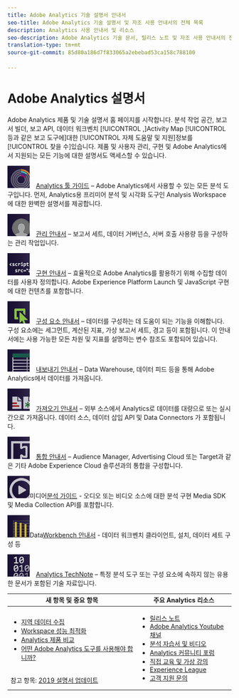 ```yaml
---
title: Adobe Analytics 기술 설명서 안내서
seo-title: Adobe Analytics 기술 설명서 및 자조 사용 안내서의 전체 목록
description: Analytics 사용 안내서 및 리소스
seo-description: Adobe Analytics 기술 문서, 릴리스 노트 및 자조 사용 안내서의 전체 목록입니다.
translation-type: tm+mt
source-git-commit: 85d80a186d7f833065a2ebebad53ca158c788100

---
```



# Adobe Analytics 설명서

Adobe Analytics 제품 및 기술 설명서 홈 페이지를 시작합니다. 분석 작업 공간, 보고서 빌더, 보고 API, 데이터 워크벤치 [!UICONTROL ,]Activity Map [!UICONTROL 등과 같은 보고 도구에]대한 [!UICONTROL 자체 도움말 및 지원]정보를 [!UICONTROL 찾을 수]있습니다. 제품 및 사용자 관리, 구현 및 Adobe Analytics에서 지원되는 모든 기능에 대한 설명서도 액세스할 수 있습니다.

[![도구](assets/analyze_50px.png)](/help/analyze/home.md) [Analytics 툴 가이드](/help/analyze/home.md) – Adobe Analytics에서 사용할 수 있는 모든 분석 도구입니다. 먼저, Analytics용 프리미어 분석 및 시각화 도구인 Analysis Workspace에 대한 완벽한 설명서를 제공합니다.

[![관리](assets/admin_50px.png)](/help/admin/home.md) [관리 안내서](/help/admin/home.md) – 보고서 세트, 데이터 거버넌스, 서버 호출 사용량 등을 구성하는 관리 작업입니다.

[![구현](assets/implement_50px.png)](/help/implement/home.md) [구현 안내서](/help/implement/home.md) – 효율적으로 Adobe Analytics를 활용하기 위해 수집할 데이터를 사용자 정의합니다. Adobe Experience Platform Launch 및 JavaScript 구현에 대한 컨텐츠를 포함합니다.

[![구성 요소](assets/components_50px.png)](/help/components/home.md) [구성 요소 안내서](/help/components/home.md) – 데이터를 구성하는 데 도움이 되는 기능을 이해합니다. 구성 요소에는 세그먼트, 계산된 지표, 가상 보고서 세트, 경고 등이 포함됩니다. 이 안내서에는 사용 가능한 모든 차원 및 지표를 설명하는 변수 참조도 포함되어 있습니다.

[![내보내기](assets/export_50px.png)](/help/export/home.md) [내보내기 안내서](/help/export/home.md) – Data Warehouse, 데이터 피드 등을 통해 Adobe Analytics에서 데이터를 가져옵니다.

[![가져오기](assets/import_50px.png)](/help/import/home.md) [가져오기 안내서](/help/import/home.md) – 외부 소스에서 Analytics로 데이터를 대량으로 또는 실시간으로 가져옵니다. 데이터 소스, 데이터 삽입 API 및 Data Connectors 가 포함됩니다.

[![통합](assets/integrate_50px.png)](/help/integrate/home.md) [통합 안내서](/help/integrate/home.md) – Audience Manager, Advertising Cloud 또는 Target과 같은 기타 Adobe Experience Cloud 솔루션과의 통합을 구성합니다.

[![미디어 분석](assets/media_50px.png)](https://docs.adobe.com/content/help/en/media-analytics/using/media-overview.html)미디어[분석 가이드](https://docs.adobe.com/content/help/en/media-analytics/using/media-overview.html) - 오디오 또는 비디오 소스에 대한 분석 구현 Media SDK 및 Media Collection API를 포함합니다.

[![DWB](assets/workbench_50px.png)](https://marketing.adobe.com/resources/help/en_US/insight/)Data[Workbench 안내서](https://marketing.adobe.com/resources/help/en_US/insight/) - 데이터 워크벤치 클라이언트, 설치, 데이터 세트 구성 등

[![TechNote](assets/technotes_50px.png)](../technotes/home.md) [Analytics TechNote](../technotes/home.md) – 특정 분석 도구 또는 구성 요소에 속하지 않는 유용한 문서가 포함된 기술 자료입니다.

| 새 항목 및 중요 항목 | 주요 Analytics 리소스 |
| --- | --- |
| <ul><li>[지역 데이터 수집](../technotes/rdc/regional-data-collection.md)</li><li>[Workspace 성능 최적화](/help/analyze/analysis-workspace/optimizing-performance.md)</li><li>[Analytics 제품 비교](/help/admin/c-analytics-product-comparison/analytics-product-comparison.md)</li><li>[어떤 Adobe Analytics 도구를 사용해야 합니까?](/help/admin/c-analytics-product-comparison/which-analytics-tool.md)</li></ul><br> 참고 항목: [2019 설명서 업데이트](doc-updates.md) | <ul><li> [릴리스 노트](https://marketing.adobe.com/resources/help/en_US/whatsnew/)</li><li> [Adobe Analytics Youtube 채널](https://www.youtube.com/channel/UC8I6bqCk7gO6YdoMz6W5fvw)</li><li>[분석 자습서 및 비디오](https://helpx.adobe.com/analytics/kt/index/analytics-videos.html)</li><li>[Analytics 커뮤니티 포럼](https://forums.adobe.com/community/experience-cloud/analytics-cloud/analytics)</li><li>[직접 교육 및 가상 강의](https://training.adobe.com/training/courses.html#solution=adobeAnalytics)</li><li>[Experience League](https://landing.adobe.com/experience-league/)</li><li>[고객 지원 문의](https://helpx.adobe.com/support/analytics.html)</li></ul> |

<!-- Keep around for now

## Analytics reporting capabilities

Here is a comprehensive list of and links to all the reporting capabilities in Adobe Analytics.

* [Analysis Workspace](../analyze/analysis-workspace/analysis-workspace-features.md)
* [Report Builder](../analyze/report-builder/home.md)
* [Data Warehouse](../export/data-warehouse/data-warehouse.md)
* [Mobile Services UI](https://docs.adobe.com/content/help/en/mobile-services/using/home.html)
* [Data Workbench](https://marketing.adobe.com/resources/help/en_US/insight/)
* [Reports & Analytics](../analyze/reports-analytics/getting-started.md)
* [Ad Hoc Analysis](../analyze/ad-hoc-analysis/adhoc-home.md)

### Analytics feature list

*   [Activity Map](/help/analyze/activity-map/activity-map.md)
*   [Anomaly Detection](/help/analyze/analysis-workspace/virtual-analyst/c-anomaly-detection/statistics-anomaly-detection.md)
*   [Bot filtering](/help/admin/admin/bot-removal/bot-rules.md)
*   [Calculated Metrics](/help/components/c-calcmetrics/cm-overview.md)
*   [Classifications](/help/components/c-classifications2/c-classifications.md)
*   [Cohort Analysis](/help/analyze/analysis-workspace/visualizations/cohort-table/cohort-analysis.md)
*   [Contribution Analysis](/help/analyze/analysis-workspace/virtual-analyst/c-anomaly-detection/anomaly-detection.md)
*   [Data Connectors](https://www.adobeexchange.com/experiencecloud.html)
*   [Data Feeds](/help/export/analytics-data-feed/c-getstarted/data-feed-overview.md)   
*   [Data Sources](/help/import/c-data-sources/datasrc-home.md)  
*   [Fallout](/help/analyze/analysis-workspace/visualizations/fallout/fallout-flow.md)
*   [Flow](/help/analyze/analysis-workspace/visualizations/c-flow/flow.md)
*   [Intelligent Alerts](/help/components/c-alerts/intellligent-alerts.md)
*   [Mobile App SDK](https://docs.adobe.com/content/help/en/mobile-services/using/home.html)  
*   [Real-time reporting](/help/components/c-real-time-reporting/realtime.md)
*   [Segmentation](/help/components/c-segmentation/seg-home.md)
*   [Segment Comparison](/help/analyze/analysis-workspace/c-panels/c-segment-comparison/segment-comparison.md)
*   [Video Tracking](https://docs.adobe.com/content/help/en/media-analytics/using/media-overview.html)
*   [Virtual Report Suites](/help/components/vrs/vrs-about.md)

## Contact options

Support delegates can get assisted support via:

**In-Product:**

1.  [Sign in to Adobe Analytics.](https://sc.omniture.com/login/)
2.  Navigate to **Help** > **Customer Care**.  

**Phone:** 1-800-497-0335 (US & Canada).

Get [phone numbers for other regions](https://helpx.adobe.com/contact/dma-external/DMACustomeCareRegionalPhoneNumbers.html).

**Email:**

1.  Include [case details](https://helpx.adobe.com/experience-cloud/enterprise-email-support-guidelines.html) to open a ticket via email. 
1.  Send your case to [customercare@adobe.com](mailto:customercare@adobe.com).

Not sure if you're a **support delegate**? Find out if this [user type applies to you](https://helpx.adobe.com/experience-cloud/supported-users.html) and learn about our [enterprise support terms](https://helpx.adobe.com/support/programs/enterprise-support-terms.html).  
 -->

